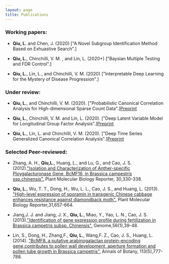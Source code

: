 ```yaml
---
layout: page
title: Publications
---
```


### Working papers:

- **Qiu, L.** and Chen,  J. (2020) ["A Novel Subgroup Identification Method Based on Exhuastive Search".]

- **Qiu, L.**, Chinchilli, V. M. , and Lin, L. (2020+) ["Baysian Multiple Testing and FDR Control".]

- **Qiu, L.**, Lin, L., and Chinchilli, V. M. (2020) ["Interpretable Deep Learning for the Mystery of Disease Progression".]

### Under review:

- **Qiu, L.**, and Chinchilli, V. M. (2020). ["Probabilistic Canonical Correlation Analysis for High-dimensional
Sparse Count Data".][Preprint](https://arxiv.org/submit/3169362/view)

- **Qiu, L.**, Chinchilli, V. M. and Lin, L.  (2020). ["Deep Latent Variable Model for Longitudinal Group Factor Analysis".][Preprint](https://arxiv.org/submit/3169386/view)

- **Qiu, L.**, Lin, L. and Chinchilli, V. M.  (2020). ["Deep Time Series Generalized Canonical Correlation Analysis".][Preprint](https://arxiv.org/submit/0000/view)

### Selected Peer-reviewed:

- Zhang, A. H., **Qiu,L.**, Huang, L., and Lu, G., and Cao, J. S. (2012).["Isolation and Characterization of Anther-specific Ploygalacturonase Gene, BcMF16, in Brassica campestris ssp.chinensis".](https://link.springer.com/article/10.1007/s11105-011-0341-2) Plant Molecular Biology Reporter, 30,330-338.

- **Qiu, L.**, Wu, T. T., Dong, H., Wu, L. L., Cao, J. S., and Huang, L. (2013). ["High-level expression of sporamin in transgenic Chinese cabbage enhances
resistance against diamondback moth".](https://link.springer.com/article/10.1007/s11105-012-0536-1) Plant Molecular Biology Reporter,31,657-664.

- Jiang,J. J. and Jiang, J. X., **Qiu, L.**, Miao, Y., Yao, L. N., Cao, J. S. (2013).["Identification of gene expression profile during
fertilization in Brassica campetris subsp. Chinensis".](https://www.nrcresearchpress.com/doi/abs/10.1139/gen-2012-0088#.XrHFvC2ZPys) Genome,56(1),39-48.

- Lin, S., Dong, H., Zhang,F., **Qiu, L.**, Wang,F. Z., Cao, J. S., Huang, L. (2014). ["BcMF8, a putative arabinogalactan protein-encoding gene,contributes to pollen
wall development, aperture formation and pollen tube growth in Brassica campetris".](https://academic.oup.com/aob/article/113/5/777/159963) Annals of Botany, 113(5),777-788.


